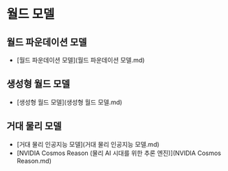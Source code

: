 # 월드 모델

## 월드 파운데이션 모델

- [월드 파운데이션 모델](월드 파운데이션 모델.md)

## 생성형 월드 모델

- [생성형 월드 모델](생성형 월드 모델.md)

## 거대 물리 모델

- [거대 물리 인공지능 모델](거대 물리 인공지능 모델.md)
- [NVIDIA Cosmos Reason (물리 AI 시대를 위한 추론 엔진)](NVIDIA Cosmos Reason.md)
